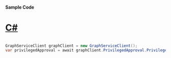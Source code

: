 #### Sample Code
# [C#](#tab/Csharp)

```C#

GraphServiceClient graphClient = new GraphServiceClient();
var privilegedApproval = await graphClient.PrivilegedApproval.PrivilegedApproval.Request().GetAsync();

```